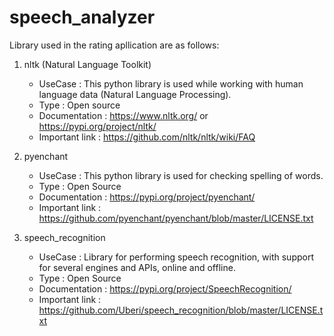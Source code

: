 # speech_analyzer

Library used in the rating apllication are as follows:

1) nltk (Natural Language Toolkit)
   + UseCase        : This python library is used while working with human language data
                      (Natural Language Processing).
   + Type           : Open source
   + Documentation  : https://www.nltk.org/ or https://pypi.org/project/nltk/
   + Important link : https://github.com/nltk/nltk/wiki/FAQ

2) pyenchant
   + UseCase        : This python library is used for checking spelling of words.
   + Type           : Open Source 
   + Documentation  : https://pypi.org/project/pyenchant/
   + Important link : https://github.com/pyenchant/pyenchant/blob/master/LICENSE.txt

3) speech_recognition
   + UseCase        : Library for performing speech recognition, with support for 
                      several engines and APIs, online and offline.
   + Type           : Open Source
   + Documentation  : https://pypi.org/project/SpeechRecognition/
   + Important link : https://github.com/Uberi/speech_recognition/blob/master/LICENSE.txt

